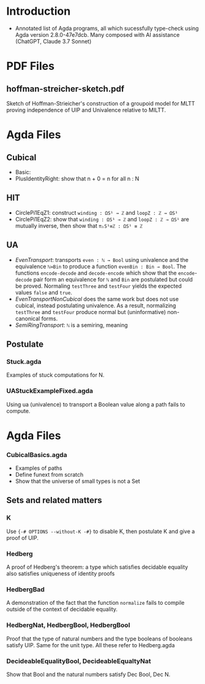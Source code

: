 # Introduction



- Annotated list of Agda programs, all which sucessfully type-check using Agda version 2.8.0-47e7dcb.  Many composed with AI assistance (ChatGPT, Claude 3.7 Sonnet)

# PDF Files

## hoffman-streicher-sketch.pdf

Sketch of Hoffman-Strieicher's construction of a groupoid model for MLTT proving independence of UIP and Univalence relative to MILTT.

# Agda Files

## Cubical

- Basic: 
- PlusIdentityRight: show that n + 0 = n for all n : N

## HIT

- CirclePi1EqZ1: construct `winding : ΩS¹ → ℤ` and `loopZ : ℤ → ΩS¹`
- CirclePi1EqZ2: show that `winding : ΩS¹ → ℤ` and `loopZ : ℤ → ΩS¹` are mutually inverse, then show that `π₁S¹≡ℤ : ΩS¹ ≡ ℤ`

## UA

- *EvenTransport*: transports `even : ℕ → Bool` using univalence
and the equivalence `ℕ≃Bin` to produce a function `evenBin : Bin → Bool`.  The functions `encode-decode` and `decode-encode` which show that the `encode`-`decode` pair form an equivalence for `ℕ` and `Bin` are postulated but could be proved. Normaling `testThree` and `testFour` yields the expected values `false` and `true`.
- *EvenTransportNonCubical* does the same work but does not use cubical, instead postulating univalence.  As a result, normalizing `testThree` and `testFour` produce normal but (uninformative) non-canonical forms.
- *SemiRingTransport*: `ℕ` is a semiring, meaning


## Postulate

### Stuck.agda

Examples of stuck computations for N.

### UAStuckExampleFixed.agda

Using ua (univalence) to transport a Boolean value along a path fails to compute.



# Agda Files



### CubicalBasics.agda

- Examples of paths
- Define funext from scratch
- Show that the universe of small types is not a Set

## Sets and related matters

### K

Use `{-# OPTIONS --without-K -#}` to disable K, then
postulate K and give a proof of UIP.

### Hedberg

A proof of Hedberg's theorem: a type which satisfies decidable
equality also satisfies uniqueness of identity proofs

### HedbergBad

A demonstration of the fact that the function `normalize` fails
to compile outside of the context of decidable equality.

### HedbergNat, HedbergBool, HedbergBool

Proof that the type of natural numbers and the type booleans
of booleans satisfy UIP.  Same for the unit type.  All these
refer to Hedberg.agda

### DecideableEqualityBool, DecideableEqualtyNat

Show that Bool and the natural numbers satisfy Dec Bool, Dec N.


